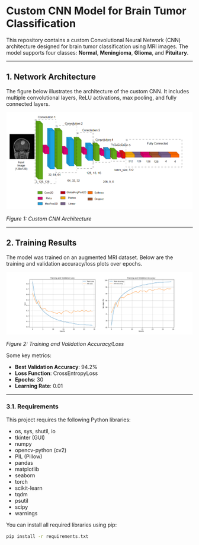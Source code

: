# Custom CNN Model for Brain Tumor Classification

This repository contains a custom Convolutional Neural Network (CNN) architecture designed for brain tumor classification using MRI images. The model supports four classes: **Normal**, **Meningioma**, **Glioma**, and **Pituitary**.

---

## 1. Network Architecture

The figure below illustrates the architecture of the custom CNN. It includes multiple convolutional layers, ReLU activations, max pooling, and fully connected layers.

![Model Architecture](../assets/network_architecture.png)

*Figure 1: Custom CNN Architecture*

---

## 2. Training Results

The model was trained on an augmented MRI dataset. Below are the training and validation accuracy/loss plots over epochs.

![Training Results](./results/images/result_train_iter2.png)

*Figure 2: Training and Validation Accuracy/Loss*

Some key metrics:
- **Best Validation Accuracy**: 94.2%
- **Loss Function**: CrossEntropyLoss
- **Epochs**: 30
- **Learning Rate**: 0.01

---

### 3.1. Requirements

This project requires the following Python libraries:

- os, sys, shutil, io
- tkinter (GUI)
- numpy
- opencv-python (cv2)
- PIL (Pillow)
- pandas
- matplotlib
- seaborn
- torch
- scikit-learn
- tqdm
- psutil
- scipy
- warnings

You can install all required libraries using pip:

```bash
pip install -r requirements.txt
```
